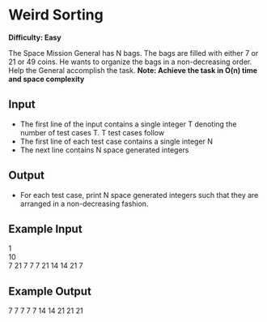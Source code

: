 # Weird Sorting

**Difficulty: Easy**

The Space Mission General has N bags. The bags are filled with either 7 or 21 or 49 coins. He wants to organize the bags in a non-decreasing order. Help the General accomplish the task.
**Note: Achieve the task in O(n) time and space complexity**

## Input

- The first line of the input contains a single integer T denoting the number of test cases T. T test cases follow
- The first line of each test case contains a single integer N
- The next line contains N space generated integers

## Output

- For each test case, print N space generated integers such that they are arranged in a non-decreasing fashion.

## Example Input

1 <br/>
10 <br/>
7 21 7 7 7 21 14 14 21 7

## Example Output

7 7 7 7 7 14 14 21 21 21
